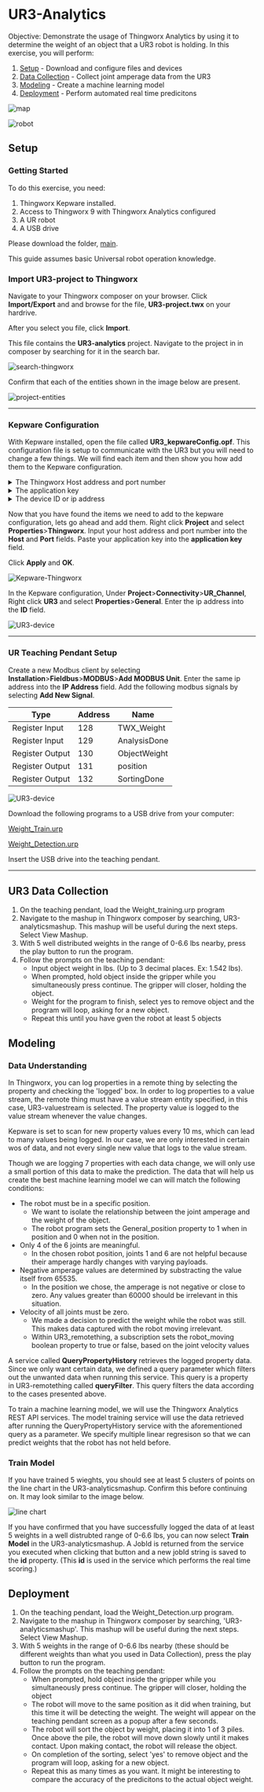 # UR3-Analytics

Objective: Demonstrate the usage of Thingworx Analytics by using it to determine the weight of an object that a UR3 robot is holding.
In this exercise, you will perform:

1. [Setup](https://github.com/PTC-Education/UR3-Analytics#Setup) - Download and configure files and devices
2. [Data Collection](https://github.com/PTC-Education/UR3-Analytics#Data-Collection) - Collect joint amperage data from the UR3
3. [Modeling](https://github.com/PTC-Education/UR3-Analytics#Modeling) - Create a machine learning model
4. [Deployment](https://github.com/PTC-Education/UR3-Analytics#Deployment) - Perform automated real time predicitons

![map](./images/UR3-Analytics-TWX-Deployment.png)

![robot](./images/UR_singlePos.PNG)

## Setup

### Getting Started

To do this exercise, you need:
    <ol>
    <li>Thingworx Kepware installed.</li>
    <li>Access to Thingworx 9 with Thingworx Analytics configured</li>
    <li>A UR robot</li>
    <li>A USB drive</li>
    </ol>
    
Please download the folder, [main](main).


This guide assumes basic Universal robot operation knowledge.


### Import UR3-project to Thingworx

Navigate to your Thingworx composer on your browser. Click **Import/Export** and and browse for the file, **UR3-project.twx** on your hardrive. 


After you select you file, click **Import**.

This file contains the **UR3-analytics** project. Navigate to the project in in composer by searching for it in the search bar.

![search-thingworx](images/search-thingworx.gif)

Confirm that each of the entities shown in the image below are present. 

![project-entities](images/ur3-project-entities.PNG)


***************************************************************

### Kepware Configuration

With Kepware installed, open the file called **UR3_kepwareConfig.opf**. This configuration file is setup to communicate with the UR3 but you will need to change a few things. We will find each item and then show you how add them to the Kepware configuration. 


<details>
<summary>The Thingworx Host address and port number</summary>
<br>
    
The Thingworx host address and port is the URL used to reach the server. An example of a URL is shown below.

>http://servername:PORT/Thingworx/Composer

In the case above, the host is **servername** and the port is **PORT**. (If a port is not shown in the URL, the default is 443.)</br>

</details>
    
<details>
<summary>The application key</summary>
<br>

You must create an application key to give the Kepware server authorization to communicate with the Thingworx server. Navigate to your Thingworx composer on your browser.

1. Select New and type 'app' and select **application key**

![Create Appkey](./images/create-key.png)

2. Fill out the app key general information</br>
      A. Name the app key 'UR3-appkey'</br>
      B. Set the project to 'UR3-Analytics'</br>
      C. Under 'User Name Reference', select your own Thingworx username.</br>

![Name Appkey](./images/name-key.png)

3. Set the expiration date for a future date.

![appkey_expiration](./images/set-expirationdate.png)

4. Select **Save** and the application key will appear under **Key ID**. Select the copy button to the right of the **Key ID** to copy it to the clipboard.

![copy-key](./images/copy-key.png)

</details>


<details>
<summary>The device ID or ip address</summary>
<br>


Connect your UR3 controller to your local network with an ethernet cable. On the UR3 teaching pendant, find the ip address of your UR3 by selecting **Hamburger Menu**>**Settings**>**System**>**Network**. Choose **DHCP** and once the robot is automatically assigned an ip address, select **Static Address** as the network method. This will keep the ip address from ever changing. The computer running your Kepware server should be on the same network as the UR3.

![UR3-network](./images/network_highlights.png)

</details>



Now that you have found the items we need to add to the kepware configuration, lets go ahead and add them. Right click **Project** and select **Properties**>**Thingworx**. Input your host address and port number into the **Host** and **Port** fields. Paste your application key into the **application key** field.


Click **Apply** and **OK**.

![Kepware-Thingworx](./images/kepware-thingworx_highlights.png)


In the Kepware configuration, Under **Project**>**Connectivity**>**UR_Channel**, Right click **UR3** and select **Properties**>**General**. Enter the ip address into the **ID** field.

![UR3-device](./images/device_ip_highlights.png)


*************************************************************


### UR Teaching Pendant Setup

Create a new Modbus client by selecting **Installation**>**Fieldbus**>**MODBUS**>**Add MODBUS Unit**. Enter the same ip address into the **IP Address** field. Add the following modbus signals by selecting **Add New Signal**.

|   Type	        |   Address |   Name	        |
|---	            |---	    |---	            |
|   Register Input	|   128	    |   TWX_Weight	    |
|   Register Input	|   129	    |   AnalysisDone    |
|   Register Output	|   130 	|   ObjectWeight    |
|   Register Output	|   131 	|   position	    |
|   Register Output	|   132 	|   SortingDone	    |


![UR3-device](./images/modbus.png)

Download the following programs to a USB drive from your computer:

[Weight_Train.urp](https://github.com/PTC-Education/UR3-Analytics/raw/main/main/Weight_Train.urp)

[Weight_Detection.urp](https://github.com/PTC-Education/UR3-Analytics/raw/main/main/Weight_Detection.urp)

Insert the USB drive into the teaching pendant.

******************************************************************************************

## UR3 Data Collection

<ol>
    <li>On the teaching pendant, load the Weight_training.urp program</li>
    <li>Navigate to the mashup in Thingworx composer by searching, UR3-analyticsmashup. This mashup will be useful during the next steps. Select View Mashup.</li>
    <li>With 5 well distributed weights in the range of 0-6.6 lbs nearby, press the play button to run the program.</li>
    <li>Follow the prompts on the teaching pendant:
<ul>
    <li>Input object weight in lbs. (Up to 3 decimal places. Ex: 1.542 lbs).</li>
    <li>When prompted, hold object inside the gripper while you simultaneously press continue. The gripper will closer, holding the object.</li>
    <li>Weight for the program to finish, select yes to remove object and the program will loop, asking for a new object.</li>
    <li>Repeat this until you have gven the robot at least 5 objects</li>
</ul>
</li>
</ol>

  
## Modeling

### Data Understanding
In Thingworx, you can log properties in a remote thing by selecting the property and checking the 'logged' box. In order to log properties to a value stream, the remote thing must have a value stream entity specified, in this case, UR3-valuestream is selected. The property value is logged to the value stream whenever the value changes.


Kepware is set to scan for new property values every 10 ms, which can lead to many values being logged. In our case, we are only interested in certain wos of data, and not every single new value that logs to the value stream.


Though we are logging 7 properties with each data change, we will only use a small portion of this data to make the prediction. The data that will help us create the best machine learning model we can will match the following conditions:
<ul>
    <li>The robot must be in a specific position.
        <ul>
            <li>We want to isolate the relationship between the joint amperage and the weight of the object.</li>
            <li>The robot program sets the General_position property to 1 when in position and 0 when not in the position.</li>
        </ul>
    </li>
    <li>Only 4 of the 6 joints are meaningful.
            <ul>
            <li>In the chosen robot position, joints 1 and 6 are not helpful because their amperage hardly changes with varying payloads.</li>
        </ul>
    </li>
    <li>Negative amperage values are determined by substracting the value itself from 65535.
            <ul>
            <li>In the position we chose, the amperage is not negative or close to zero. Any values greater than 60000 should be irrelevant in this situation.</li>
        </ul>
    </li>
    <li>Velocity of all joints must be zero.
            <ul>
            <li>We made a decision to predict the weight while the robot was still. This makes data captured with the robot moving irrelevant.</li>
            <li>Within UR3_remotething, a subscription sets the robot_moving boolean property to true or false, based on the joint velocity values</li>
        </ul>
    </li>
</ul>

A service called **QueryPropertyHistory** retrieves the logged property data. Since we only want certain data, we defined a query parameter which filters out the unwanted data when running this service. This query is a property in UR3-remotething called **queryFilter**. This query filters the data according to the cases presented above.

To train a machine learning model, we will use the Thingworx Analytics REST API services. The model training service will use the data retrieved after running the QueryPropertyHistory service with the aforementioned query as a parameter. We specify multiple linear regresison so that we can predict weights that the robot has not held before.


### Train Model

If you have trained 5 wieghts, you should see at least 5 clusters of points on the line chart in the UR3-analyticsmashup. Confirm this before continuing on. It may look similar to the image below.

![line chart](./images/linechart.png)


If you have confirmed that you have successfully logged the data of at least 5 weights in a well distrubted range of 0-6.6 lbs, you can now select **Train Model** in the UR3-analyticsmashup. A JobId is returned from the service you executed when clicking that button and a new jobId string is saved to the **id** property. (This **id** is used in the service which performs the real time scoring.) 



## Deployment
     
   <ol>
    <li>On the teaching pendant, load the Weight_Detection.urp program.</li>
    <li>Navigate to the mashup in Thingworx composer by searching, 'UR3-analyticsmashup'. This mashup will be useful during the next steps. Select View Mashup.</li>
    <li>With 5 weights in the range of 0-6.6 lbs nearby (these should be different weights than what you used in Data Collection), press the play button to run the program.</li>
    <li>Follow the prompts on the teaching pendant:
<ul>
    <li>When prompted, hold object inside the gripper while you simultaneously press continue. The gripper will closer, holding the object</li>
    <li>The robot will move to the same position as it did when training, but this time it will be detecting the weight. The weight will appear on the teaching pendant screen as a popup after a few seconds.</li>
    <li>The robot will sort the object by weight, placing it into 1 of 3 piles. Once above the pile, the robot will move down slowly until it makes contact. Upon making contact, the robot will release the object.</li>
    <li>On completion of the sorting, select 'yes' to remove object and the program will loop, asking for a new object.</li>
    <li>Repeat this as many times as you want. It might be interesting to compare the accuracy of the predicitons to the actual object weight.</li>
</ul>
</li>
</ol>
  
